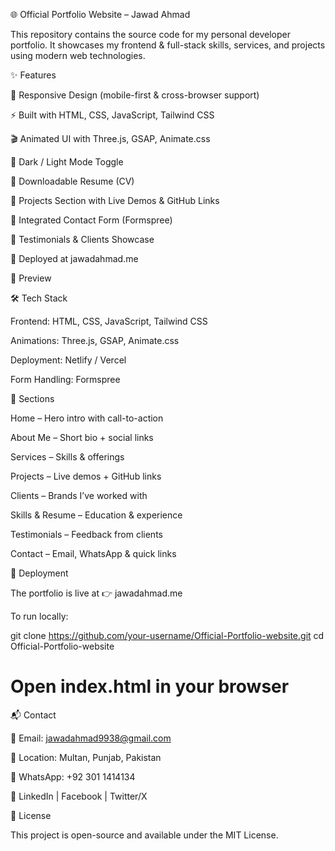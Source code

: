 🌐 Official Portfolio Website – Jawad Ahmad

This repository contains the source code for my personal developer portfolio.
It showcases my frontend & full-stack skills, services, and projects using modern web technologies.

✨ Features

🎨 Responsive Design (mobile-first & cross-browser support)

⚡ Built with HTML, CSS, JavaScript, Tailwind CSS

🎬 Animated UI with Three.js, GSAP, Animate.css

🌙 Dark / Light Mode Toggle

📑 Downloadable Resume (CV)

📂 Projects Section with Live Demos & GitHub Links

📩 Integrated Contact Form (Formspree)

💬 Testimonials & Clients Showcase

🚀 Deployed at jawadahmad.me

📸 Preview

🛠️ Tech Stack

Frontend: HTML, CSS, JavaScript, Tailwind CSS

Animations: Three.js, GSAP, Animate.css

Deployment: Netlify / Vercel

Form Handling: Formspree

📂 Sections

Home – Hero intro with call-to-action

About Me – Short bio + social links

Services – Skills & offerings

Projects – Live demos + GitHub links

Clients – Brands I’ve worked with

Skills & Resume – Education & experience

Testimonials – Feedback from clients

Contact – Email, WhatsApp & quick links

🚀 Deployment

The portfolio is live at 👉 jawadahmad.me

To run locally:

git clone https://github.com/your-username/Official-Portfolio-website.git
cd Official-Portfolio-website
# Open index.html in your browser

📬 Contact

📧 Email: jawadahmad9938@gmail.com

📍 Location: Multan, Punjab, Pakistan

📱 WhatsApp: +92 301 1414134

🔗 LinkedIn
 | Facebook
 | Twitter/X

📝 License

This project is open-source and available under the MIT License.